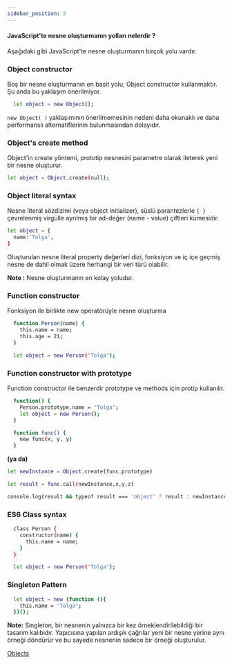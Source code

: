 ```yaml
---
sidebar_position: 2
---
```


#### JavaScript'te nesne oluşturmanın yolları nelerdir ?

Aşağıdaki gibi JavaScript'te nesne oluşturmanın birçok yolu vardır.

### **Object constructor**

Boş bir nesne oluşturmanın en basit yolu, Object constructor kullanmaktır. Şu anda bu yaklaşım önerilmiyor.

```bash
  let object = new Object();
```

`new Object( )` yaklaşımının önerilmemesinin nedeni daha okunaklı ve daha performanslı alternatiflerinin bulunmasından dolayıdır.

### **Object's create method**

Object'in create yöntemi, prototip nesnesini parametre olarak ileterek yeni bir nesne oluşturur.

```bash
let object = Object.create(null);
```

### **Object literal syntax**

Nesne literal sözdizimi (veya object initializer), süslü parantezlerle `{ }` çevrelenmiş virgülle ayrılmış bir ad-değer (name - value) çiftleri kümesidir.

```bash
let object = {
  name:'Tolga',
}
```

Oluşturulan nesne literal property değerleri dizi, fonksiyon ve iç içe geçmiş nesne de dahil olmak üzere herhangi bir veri türü olabilir.

**Note :** Nesne oluşturmanın en kolay yoludur.

### **Function constructor**

Fonksiyon ile birlikte new operatörüyle nesne oluşturma

```bash
  function Person(name) {
    this.name = name;
    this.age = 21;
  }

  let object = new Person("Tolga");
```

### **Function constructor with prototype**

Function constructor ile benzerdir prototype ve methods için protip kullanılır.

```bash
  function() {
    Person.prototype.name = "Tolga";
    let object = new Person();
  }
```

```bash
  function func() {
    new func(x, y, y)
  }
```

**(ya da)**

```bash
let newInstance = Object.create(func.prototype)

let result = func.call(newInstance,x,y,z)

console.log(result && typeof result === 'object' ? result : newInstance);
```

### **ES6 Class syntax**

```bash
  class Person {
    constructor(name) {
      this.name = name;
    }
  }

  let object = new Person("Tolga");
```

### **Singleton Pattern**

```bash
  let object = new (function (){
    this.name = "Tolga";
  })();
```

**Note:** Singleton, bir nesnenin yalnızca bir kez örneklendirilebildiği bir tasarım kalıbıdır. Yapıcısına yapılan ardışık çağrılar yeni bir nesne yerine aynı örneği döndürür ve bu sayede nesnenin sadece bir örneği oluşturulur.

[Objects](https://developer.mozilla.org/en-US/docs/Web/JavaScript/Reference/Global_Objects/Object)
